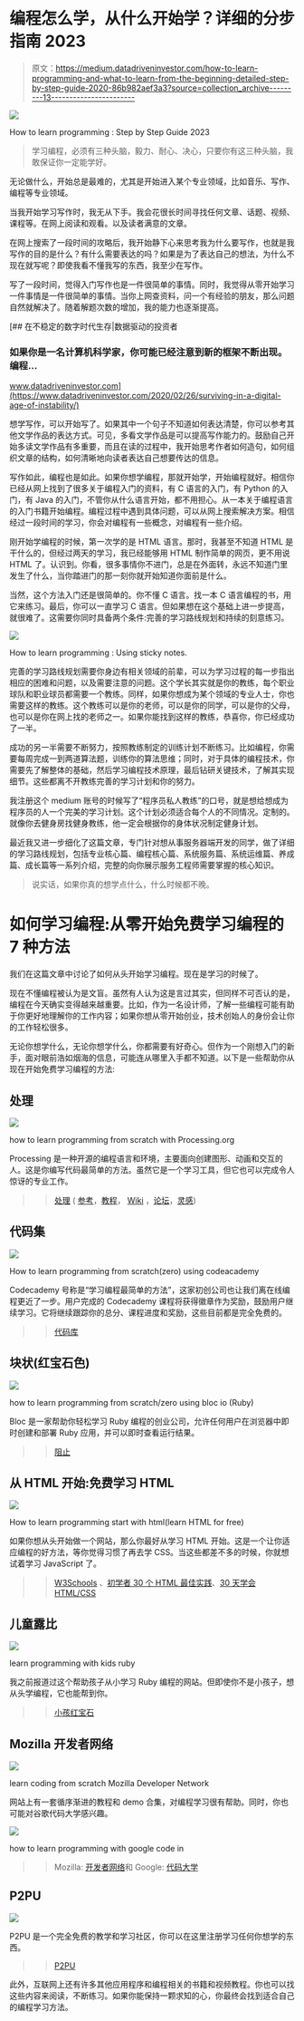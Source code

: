# 编程怎么学，从什么开始学？详细的分步指南 2023

> 原文：<https://medium.datadriveninvestor.com/how-to-learn-programming-and-what-to-learn-from-the-beginning-detailed-step-by-step-guide-2020-86b982aef3a3?source=collection_archive---------13----------------------->

![](img/e91f89f7660a7fce11b0a47087887d1c.png)

How to learn programming : Step by Step Guide 2023

> 学习编程，必须有三种头脑，毅力、耐心、决心，只要你有这三种头脑，我敢保证你一定能学好。

无论做什么，开始总是最难的，尤其是开始进入某个专业领域，比如音乐、写作、编程等专业领域。

当我开始学习写作时，我无从下手。我会花很长时间寻找任何文章、话题、视频、课程等。在网上阅读和观看。以及读者满意的文章。

在网上搜索了一段时间的攻略后，我开始静下心来思考我为什么要写作，也就是我写作的目的是什么？有什么需要表达的吗？如果是为了表达自己的想法，为什么不现在就写呢？即使我看不懂我写的东西，我至少在写作。

写了一段时间，觉得入门写作也是一件很简单的事情。同时，我觉得从零开始学习一件事情是一件很简单的事情。当你上网查资料，问一个有经验的朋友，那么问题自然就解决了。随着解题次数的增加，我的能力也逐渐提高。

[](https://www.datadriveninvestor.com/2020/02/26/surviving-in-a-digital-age-of-instability/) [## 在不稳定的数字时代生存|数据驱动的投资者

### 如果你是一名计算机科学家，你可能已经注意到新的框架不断出现。编程…

www.datadriveninvestor.com](https://www.datadriveninvestor.com/2020/02/26/surviving-in-a-digital-age-of-instability/) 

想学写作，可以开始写了。如果其中一个句子不知道如何表达清楚，你可以参考其他文学作品的表达方式。可见，多看文学作品是可以提高写作能力的。鼓励自己开始多读文学作品有多重要，而且在读的过程中，我开始思考作者如何造句，如何组织文章的结构，如何清晰地向读者表达自己想要传达的信息。

写作如此，编程也是如此。如果你想学编程，那就开始学，开始编程就好。相信你已经从网上找到了很多关于编程入门的资料，有 C 语言的入门，有 Python 的入门，有 Java 的入门，不管你从什么语言开始，都不用担心。从一本关于编程语言的入门书籍开始编程。编程过程中遇到具体问题，可以从网上搜索解决方案。相信经过一段时间的学习，你会对编程有一些概念，对编程有一些介绍。

刚开始学编程的时候，第一次学的是 HTML 语言。那时，我甚至不知道 HTML 是干什么的，但经过两天的学习，我已经能够用 HTML 制作简单的网页，更不用说 HTML 了。认识到。你看，很多事情你不进门，总是在外面转，永远不知道门里发生了什么，当你踏进门的那一刻你就开始知道你面前是什么。

当然，这个方法入门还是很简单的。你不懂 C 语言。找一本 C 语言编程的书，用它来练习。最后，你可以一直学习 C 语言。但如果想在这个基础上进一步提高，就很难了。这需要你同时具备两个条件:完善的学习路线规划和持续的刻意练习。

![](img/a98f36c6553c508f42ab89ac225fcadb.png)

How to learn programming : Using sticky notes.

完善的学习路线规划需要你身边有相关领域的前辈，可以为学习过程的每一步指出相应的困难和问题，以及需要注意的问题。这个学长其实就是你的教练，每个职业球队和职业球员都需要一个教练。同样，如果你想成为某个领域的专业人士，你也需要这样的教练。这个教练可以是你的老师，可以是你的同学，可以是你的父母，也可以是你在网上找的老师之一。如果你能找到这样的教练，恭喜你，你已经成功了一半。

成功的另一半需要不断努力，按照教练制定的训练计划不断练习。比如编程，你需要每周完成一到两道算法题，训练你的算法思维；同时，对于具体的编程技术，你需要先了解整体的基础，然后学习编程技术原理，最后钻研关键技术，了解其实现细节。这些都离不开教练完善的学习计划和你的努力。

我注册这个 medium 账号的时候写了“程序员私人教练”的口号，就是想给想成为程序员的人一个完美的学习计划。这个计划必须适合每个人的不同情况。定制的。就像你去健身房找健身教练，他一定会根据你的身体状况制定健身计划。

最近我又进一步细化了这篇文章，专门针对想从事服务器端开发的同学，做了详细的学习路线规划，包括专业核心篇、编程核心篇、系统服务篇、系统运维篇、养成篇、成长篇等一系列介绍，完整的向你展示服务工程师需要掌握的核心知识。

> 说实话，如果你真的想学点什么，什么时候都不晚。

# 如何学习编程:从零开始免费学习编程的 7 种方法

我们在这篇文章中讨论了如何从头开始学习编程。现在是学习的时候了。

现在不懂编程被认为是文盲。虽然有人认为这是言过其实，但同样不可否认的是，编程在今天确实变得越来越重要。比如，作为一名设计师，了解一些编程可能有助于你更好地理解你的工作内容；如果你想从零开始创业，技术创始人的身份会让你的工作轻松很多。

无论你想学什么，无论你想学什么，你都需要有好奇心。但作为一个刚想入门的新手，面对眼前浩如烟海的信息，可能连从哪里入手都不知道。以下是一些帮助你从现在开始免费学习编程的方法:

## 处理

![](img/e258935ed197105c7d72723e8b953551.png)

how to learn programming from scratch with Processing.org

Processing 是一种开源的编程语言和环境，主要面向创建图形、动画和交互的人。这是你编写代码最简单的方法。虽然它是一个学习工具，但它也可以完成令人惊讶的专业工作。

> >[处理](http://processing.org/) ( [参考](http://processing.org/reference/)，[教程](http://processing.org/learning/)， [Wiki](http://wiki.processing.org/w/Main_Page) ，[论坛](http://forum.processing.org/)，[灵感](http://www.openprocessing.org/))

## 代码集

![](img/e4a6ea0d4ab60e1d47e2bae03711c229.png)

How to learn programming from scratch(zero) using codeacademy

Codecademy 号称是“学习编程最简单的方法”，这家初创公司也让我们离在线编程更近了一步。用户完成的 Codecademy 课程将获得徽章作为奖励，鼓励用户继续学习。它将继续跟踪你的总分、课程进度和奖励，这些目前都是完全免费的。

> >[代码库](http://www.codecademy.com/)

## 块状(红宝石色)

![](img/c5919721d21fcef008b2068a0fbd38ed.png)

how to learn programming from scratch/zero using bloc io (Ruby)

Bloc 是一家帮助你轻松学习 Ruby 编程的创业公司，允许任何用户在浏览器中即时创建和部署 Ruby 应用，并可以即时查看运行结果。

> >[阻止](http://www.trybloc.com/)

## 从 HTML 开始:免费学习 HTML

![](img/80856a2eb2617583ff891030d6af4073.png)

How to learn programming start with html(learn HTML for free)

如果你想从头开始做一个网站，那么你最好从学习 HTML 开始。这是一个让你适应编程的好方法，等你觉得习惯了再去学 CSS。当这些都差不多的时候，你就想试着学习 JavaScript 了。

> > [W3Schools](http://www.w3schools.com/html/) 、[初学者 30 个 HTML 最佳实践](http://net.tutsplus.com/tutorials/html-css-techniques/30-html-best-practices-for-beginners/)、[30 天学会 HTML/CSS](http://learncss.tutsplus.com/)

## 儿童露比

![](img/70a0c004e535754b43684ffd04447fee.png)

learn programming with kids ruby

我之前报道过这个帮助孩子从小学习 Ruby 编程的网站。但即使你不是小孩子，想从头学编程，它也能帮到你。

> >[小孩红宝石](http://kidsruby.com/)

## Mozilla 开发者网络

![](img/6e2a72414fc9e0c9584e5ce8a63c9341.png)

learn coding from scratch Mozilla Developer Network

网站上有一套循序渐进的教程和 demo 合集，对编程学习很有帮助。同时，你也可能对谷歌代码大学感兴趣。

![](img/92af8b28d6e7bd56c4c6f6924c7db241.png)

how to learn programming with google code in

> > Mozilla: [开发者网络](https://developer.mozilla.org/en-US/learn)和 Google: [代码大学](http://code.google.com/edu/courses.html)

## P2PU

![](img/5a02b2b87f3f85b9ff8300b692befba5.png)

P2PU 是一个完全免费的教学和学习社区，你可以在这里注册学习任何你想学的东西。

> > [P2PU](http://p2pu.org/)

此外，互联网上还有许多其他应用程序和编程相关的书籍和视频教程。你也可以找这些内容来阅读，不断练习。如果你能保持一颗求知的心，你最终会找到适合自己的编程学习方法。
